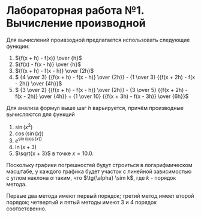 # Лабораторная работа №1. Вычисление производной

Для вычислений проивзодной предлагается использовать следующие функции:
1. ${f(x + h) - f(x)} \over {h}$
2. ${f(x) - f(x - h)} \over {h}$
3. ${f(x + h) - f(x - h)} \over {2h}$
4. $ {4 \over 3} {{f(x + h) - f(x - h)} \over {2h}} - {1 \over 3} {{f(x + 2h) - f(x - 2h)} \over {4h}}$
5. $ {3 \over 2} {{f(x + h) - f(x - h)} \over {2h}} - {3 \over 5} {{f(x + 2h) - f(x - 2h)} \over {4h}} + {1 \over 10} {{f(x + 3h) - f(x - 3h)} \over {6h}}$

Для анализа формул выше шаг $h$ варьируется, причём производные вычисляются для функций
1. $\sin(x^2)$
2. $\cos(\sin(x))$
3. $e^{\sin(\cos(x))}$
4. $\ln(x + 3)$
5. $\sqrt{x + 3}$
в точке $x = 10.0$.

Поскольку графики погрешностей будут строиться в логарифмическом масштабе, у каждого графика будет участок с линейной зависимостью с углом наклона $\alpha$ таким, что $\tg{\alpha} \sim k$, где $k$ - порядок метода.

Первые два метода имеют первый порядок; третий метод имеет второй порядок; четвертый и пятый методы имеют 3 и 4 порядок соответсвенно.

